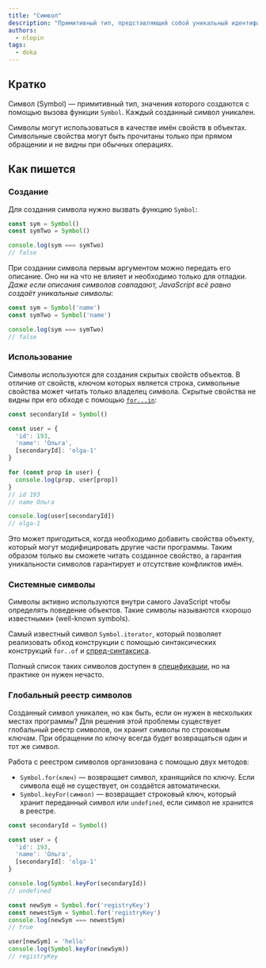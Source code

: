 ```yaml
---
title: "Символ"
description: "Примитивный тип, представляющий собой уникальный идентификатор. Используется как имя свойств в объектах."
authors:
  - nlopin
tags:
  - doka
---
```


## Кратко

Символ (Symbol) — примитивный тип, значения которого создаются с помощью вызова функции `Symbol`. Каждый созданный символ уникален.

Символы могут использоваться в качестве имён свойств в объектах. Символьные свойства могут быть прочитаны только при прямом обращении и не видны при обычных операциях.

## Как пишется

### Создание

Для создания символа нужно вызвать функцию `Symbol`:

```js
const sym = Symbol()
const symTwo = Symbol()

console.log(sym === symTwo)
// false
```

При создании символа первым аргументом можно передать его описание. Оно ни на что не влияет и необходимо только для отладки. _Даже если описания символов совпадают, JavaScript всё равно создаёт уникальные символы_:

```js
const sym = Symbol('name')
const symTwo = Symbol('name')

console.log(sym === symTwo)
// false
```

### Использование

Символы используются для создания скрытых свойств объектов. В отличие от свойств, ключом которых является строка, символьные свойства может читать только владелец символа. Скрытые свойства не видны при его обходе с помощью [`for...in`](/js/for-in):

```js
const secondaryId = Symbol()

const user = {
  'id': 193,
  'name': 'Ольга',
  [secondaryId]: 'olga-1'
}

for (const prop in user) {
  console.log(prop, user[prop])
}
// id 193
// name Ольга

console.log(user[secondaryId])
// olga-1
```

Это может пригодиться, когда необходимо добавить свойства объекту, который могут модифицировать другие части программы. Таким образом только вы сможете читать созданное свойство, а гарантия уникальности символов гарантирует и отсутствие конфликтов имён.

### Системные символы

Символы активно используются внутри самого JavaScript чтобы определять поведение объектов. Такие символы называются «хорошо известными» (well-known symbols).

Самый известный символ `Symbol.iterator`, который позволяет реализовать обход конструкции с помощью синтаксических конструкций `for..of` и [спред-синтаксиса](/js/spread).

Полный список таких символов доступен в [спецификации](https://tc39.es/ecma262/#sec-well-known-symbols), но на практике он нужен нечасто.

### Глобальный реестр символов

Созданный символ уникален, но как быть, если он нужен в нескольких местах программы? Для решения этой проблемы существует глобальный реестр символов, он хранит символы по строковым ключам. При обращении по ключу всегда будет возвращаться один и тот же символ.

Работа с реестром символов организована с помощью двух методов:
- `Symbol.for(ключ)` — возвращает символ, хранящийся по ключу. Если символа ещё не существует, он создаётся автоматически.
- `Symbol.keyFor(символ)` — возвращает строковый ключ, который хранит переданный символ или `undefined`, если символ не хранится в реестре.

```js
const secondaryId = Symbol()

const user = {
  'id': 193,
  'name': 'Ольга',
  [secondaryId]: 'olga-1'
}

console.log(Symbol.keyFor(secondaryId))
// undefined

const newSym = Symbol.for('registryKey')
const newestSym = Symbol.for('registryKey')
console.log(newSym === newestSym)
// true

user[newSym] = 'hello'
console.log(Symbol.keyFor(newSym))
// registryKey
```
